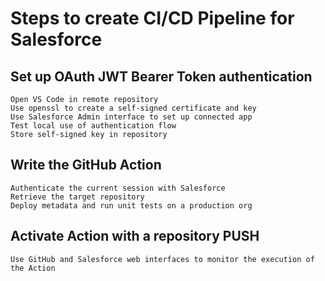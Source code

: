 # Steps to create CI/CD Pipeline for Salesforce 

## Set up OAuth JWT Bearer Token authentication
    Open VS Code in remote repository
    Use openssl to create a self-signed certificate and key
    Use Salesforce Admin interface to set up connected app
    Test local use of authentication flow
    Store self-signed key in repository
## Write the GitHub Action
    Authenticate the current session with Salesforce
    Retrieve the target repository
    Deploy metadata and run unit tests on a production org
## Activate Action with a repository PUSH
    Use GitHub and Salesforce web interfaces to monitor the execution of the Action
